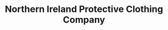 ---
title: "Northern Ireland Protective Clothing Company"
url: /belfast/northern-ireland-protective-clothing-company/
shop: trade
---